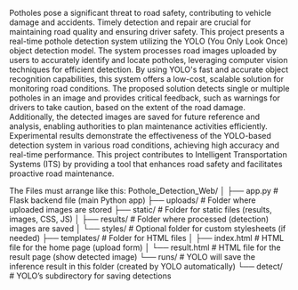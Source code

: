 Potholes pose a significant threat to road safety, contributing to vehicle damage and accidents. Timely detection and repair are crucial for maintaining road quality and
ensuring driver safety. This project presents a real-time pothole detection system utilizing the YOLO (You Only Look Once) object detection model. The system
processes road images uploaded by users to accurately identify and locate potholes, leveraging computer vision techniques for efficient detection. By using YOLO's fast
and accurate object recognition capabilities, this system offers a low-cost, scalable
solution for monitoring road conditions. The proposed solution detects single or
multiple potholes in an image and provides critical feedback, such as warnings for
drivers to take caution, based on the extent of the road damage. Additionally, the
detected images are saved for future reference and analysis, enabling authorities to
plan maintenance activities efficiently. Experimental results demonstrate the
effectiveness of the YOLO-based detection system in various road conditions, achieving high accuracy and real-time performance. This project contributes to
Intelligent Transportation Systems (ITS) by providing a tool that enhances road safety
and facilitates proactive road maintenance.

The Files must arrange like this:
Pothole_Detection_Web/
│
├── app.py                  # Flask backend file (main Python app)
├── uploads/                # Folder where uploaded images are stored
├── static/                 # Folder for static files (results, images, CSS, JS)
│   ├── results/            # Folder where processed (detection) images are saved
│   └── styles/             # Optional folder for custom stylesheets (if needed)
├── templates/              # Folder for HTML files
│   ├── index.html          # HTML file for the home page (upload form)
│   └── result.html         # HTML file for the result page (show detected image)
└── runs/                   # YOLO will save the inference result in this folder (created by YOLO automatically)
    └── detect/             # YOLO’s subdirectory for saving detections
